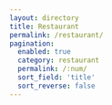 ```yaml
---
layout: directory
title: Restaurant
permalink: /restaurant/
pagination:
  enabled: true
  category: restaurant
  permalink: /:num/
  sort_field: 'title'
  sort_reverse: false
---
```


